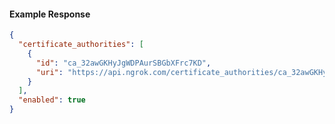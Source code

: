 <!-- Code generated for API Clients. DO NOT EDIT. -->

#### Example Response

```json
{
  "certificate_authorities": [
    {
      "id": "ca_32awGKHyJgWDPAurSBGbXFrc7KD",
      "uri": "https://api.ngrok.com/certificate_authorities/ca_32awGKHyJgWDPAurSBGbXFrc7KD"
    }
  ],
  "enabled": true
}
```
